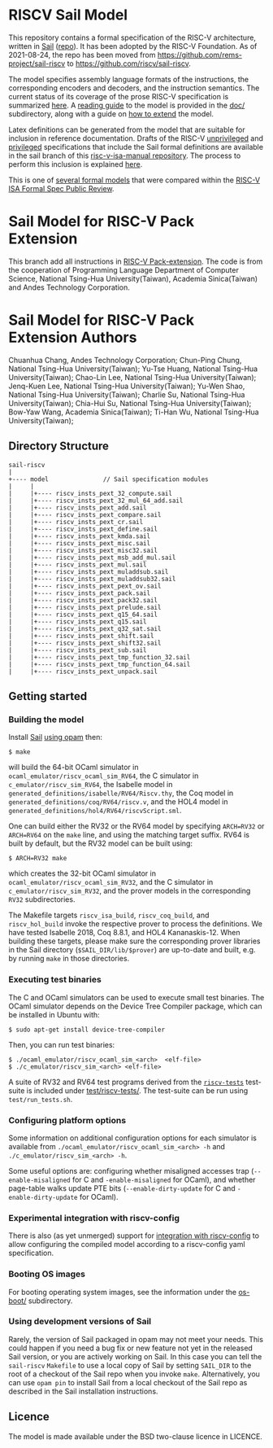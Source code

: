 RISCV Sail Model
================

This repository contains a formal specification of the RISC-V architecture, written in
[Sail](https://www.cl.cam.ac.uk/~pes20/sail/) ([repo](https://github.com/rems-project/sail)).   It has been adopted by the RISC-V Foundation.  As of 2021-08-24, the repo has been moved from <https://github.com/rems-project/sail-riscv> to <https://github.com/riscv/sail-riscv>.

The model specifies
assembly language formats of the instructions, the corresponding
encoders and decoders, and the instruction semantics.
The current status of its
coverage of the prose RISC-V specification is summarized
[here](doc/Status.md).
A [reading guide](doc/ReadingGuide.md) to the model is provided in the
[doc/](doc/) subdirectory, along with a guide on [how to
extend](doc/ExtendingGuide.md) the model. 


Latex definitions can be generated from the model that are suitable
for inclusion in reference documentation.  Drafts of the RISC-V
[unprivileged](https://github.com/rems-project/riscv-isa-manual/blob/sail/release/riscv-spec-sail-draft.pdf)
and [privileged](https://github.com/rems-project/riscv-isa-manual/blob/sail/release/riscv-privileged-sail-draft.pdf)
specifications that include the Sail formal definitions are available
in the sail branch of this [risc-v-isa-manual repository](https://github.com/rems-project/riscv-isa-manual/tree/sail).
The process to perform this inclusion is explained [here](https://github.com/rems-project/riscv-isa-manual/blob/sail/README.SAIL).

This is one of [several formal models](https://github.com/riscv/ISA_Formal_Spec_Public_Review/blob/master/comparison_table.md) that were compared within the 
[RISC-V ISA Formal Spec Public Review](https://github.com/riscv/ISA_Formal_Spec_Public_Review).

Sail Model for RISC-V Pack Extension
================

This branch add all instructions in [RISC-V Pack-extension](https://github.com/riscv/riscv-p-spec/blob/master/P-ext-proposal.adoc). The code is from the cooperation of Programming Language Department of Computer Science, National Tsing-Hua University(Taiwan), Academia Sinica(Taiwan) and Andes Technology Corporation.

Sail Model for RISC-V Pack Extension Authors
===============
Chuanhua Chang, Andes Technology Corporation; 
Chun-Ping Chung, National Tsing-Hua University(Taiwan); 
Yu-Tse Huang, National Tsing-Hua University(Taiwan);
Chao-Lin Lee, National Tsing-Hua University(Taiwan);
Jenq-Kuen Lee, National Tsing-Hua University(Taiwan);
Yu-Wen Shao, National Tsing-Hua University(Taiwan);
Charlie Su, National Tsing-Hua University(Taiwan);
Chia-Hui Su, National Tsing-Hua University(Taiwan);
Bow-Yaw Wang, Academia Sinica(Taiwan);
Ti-Han Wu, National Tsing-Hua University(Taiwan);

Directory Structure
-------------------

```
sail-riscv
|
+---- model               // Sail specification modules
|     |
|     |+---- riscv_insts_pext_32_compute.sail
|     |+---- riscv_insts_pext_32_mul_64_add.sail
|     |+---- riscv_insts_pext_add.sail
|     |+---- riscv_insts_pext_compare.sail
|     |+---- riscv_insts_pext_cr.sail
|     |+---- riscv_insts_pext_define.sail
|     |+---- riscv_insts_pext_kmda.sail
|     |+---- riscv_insts_pext_misc.sail
|     |+---- riscv_insts_pext_misc32.sail
|     |+---- riscv_insts_pext_msb_add_mul.sail
|     |+---- riscv_insts_pext_mul.sail
|     |+---- riscv_insts_pext_muladdsub.sail
|     |+---- riscv_insts_pext_muladdsub32.sail
|     |+---- riscv_insts_pext_pext_ov.sail
|     |+---- riscv_insts_pext_pack.sail
|     |+---- riscv_insts_pext_pack32.sail
|     |+---- riscv_insts_pext_prelude.sail
|     |+---- riscv_insts_pext_q15_64.sail
|     |+---- riscv_insts_pext_q15.sail
|     |+---- riscv_insts_pext_q32_sat.sail
|     |+---- riscv_insts_pext_shift.sail
|     |+---- riscv_insts_pext_shift32.sail
|     |+---- riscv_insts_pext_sub.sail
|     |+---- riscv_insts_pext_tmp_function_32.sail
|     |+---- riscv_insts_pext_tmp_function_64.sail
|     |+---- riscv_insts_pext_unpack.sail
```

Getting started
---------------

### Building the model

Install [Sail](https://github.com/rems-project/sail/) [using opam](https://github.com/rems-project/sail/blob/sail2/INSTALL.md) then:

```
$ make
```
will build the 64-bit OCaml simulator in
`ocaml_emulator/riscv_ocaml_sim_RV64`, the C simulator in
`c_emulator/riscv_sim_RV64`, the Isabelle model in
`generated_definitions/isabelle/RV64/Riscv.thy`, the Coq model in
`generated_definitions/coq/RV64/riscv.v`, and the HOL4 model in
`generated_definitions/hol4/RV64/riscvScript.sml`.

One can build either the RV32 or the RV64 model by specifying
`ARCH=RV32` or `ARCH=RV64` on the `make` line, and using the matching
target suffix.  RV64 is built by default, but the RV32 model can be
built using:

```
$ ARCH=RV32 make
```

which creates the 32-bit OCaml simulator in
`ocaml_emulator/riscv_ocaml_sim_RV32`, and the C simulator in
`c_emulator/riscv_sim_RV32`, and the prover models in the
corresponding `RV32` subdirectories.

The Makefile targets `riscv_isa_build`, `riscv_coq_build`, and
`riscv_hol_build` invoke the respective prover to process the
definitions.  We have tested Isabelle 2018, Coq 8.8.1, and HOL4
Kananaskis-12.  When building these targets, please make sure the
corresponding prover libraries in the Sail directory
(`$SAIL_DIR/lib/$prover`) are up-to-date and built, e.g. by running
`make` in those directories.

### Executing test binaries

The C and OCaml simulators can be used to execute small test binaries.  The
OCaml simulator depends on the Device Tree Compiler package, which can be
installed in Ubuntu with:

```
$ sudo apt-get install device-tree-compiler
```

Then, you can run test binaries:


```
$ ./ocaml_emulator/riscv_ocaml_sim_<arch>  <elf-file>
$ ./c_emulator/riscv_sim_<arch> <elf-file>
```

A suite of RV32 and RV64 test programs derived from the
[`riscv-tests`](https://github.com/riscv/riscv-tests) test-suite is
included under [test/riscv-tests/](test/riscv-tests/).  The test-suite
can be run using `test/run_tests.sh`.

### Configuring platform options

Some information on additional configuration options for each
simulator is available from `./ocaml_emulator/riscv_ocaml_sim_<arch>
-h` and `./c_emulator/riscv_sim_<arch> -h`.

Some useful options are: configuring whether misaligned accesses trap
(`--enable-misaligned` for C and `-enable-misaligned` for OCaml), and
whether page-table walks update PTE bits (`--enable-dirty-update` for C
and `-enable-dirty-update` for OCaml).

### Experimental integration with riscv-config

There is also (as yet unmerged) support for [integration with riscv-config](https://github.com/rems-project/sail-riscv/pull/43) to allow configuring the compiled model according to a riscv-config yaml specification.

### Booting OS images

For booting operating system images, see the information under the
[os-boot/](os-boot/) subdirectory.

### Using development versions of Sail

Rarely, the version of Sail packaged in opam may not meet your needs. This could happen if you need a bug fix or new feature not yet in the released Sail version, or you are actively working on Sail. In this case you can tell the `sail-riscv` `Makefile` to use a local copy of Sail by setting `SAIL_DIR` to the root of a checkout of the Sail repo when you invoke `make`. Alternatively, you can use `opam pin` to install Sail from a local checkout of the Sail repo as described in the Sail installation instructions.
                        
Licence
-------

The model is made available under the BSD two-clause licence in LICENCE.
